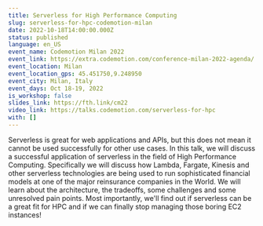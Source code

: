 ```yaml
---
title: Serverless for High Performance Computing
slug: serverless-for-hpc-codemotion-milan
date: 2022-10-18T14:00:00.000Z
status: published
language: en_US
event_name: Codemotion Milan 2022
event_link: https://extra.codemotion.com/conference-milan-2022-agenda/
event_location: Milan
event_location_gps: 45.451750,9.248950
event_city: Milan, Italy
event_days: Oct 18-19, 2022
is_workshop: false
slides_link: https://fth.link/cm22
video_link: https://talks.codemotion.com/serverless-for-hpc
with: []
---
```


Serverless is great for web applications and APIs, but this does not mean it cannot be used successfully for other use cases. In this talk, we will discuss a successful application of serverless in the field of High Performance Computing. Specifically we will discuss how Lambda, Fargate, Kinesis and other serverless technologies are being used to run sophisticated financial models at one of the major reinsurance companies in the World. We will learn about the architecture, the tradeoffs, some challenges and some unresolved pain points. Most importantly, we'll find out if serverless can be a great fit for HPC and if we can finally stop managing those boring EC2 instances!

